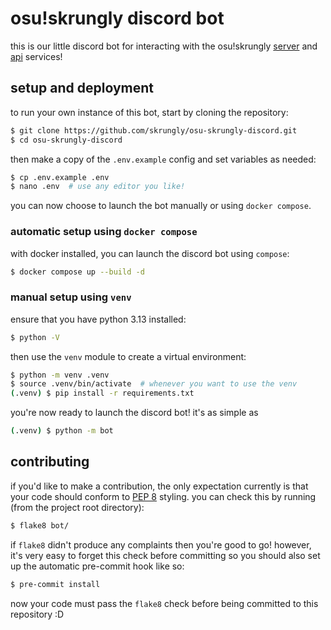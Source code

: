 # osu!skrungly discord bot

this is our little discord bot for interacting with the osu!skrungly [server](https://github.com/skrungly/bancho.py/) and [api](https://github.com/skrungly/osu-skrungly-api) services!

## setup and deployment

to run your own instance of this bot, start by cloning the repository:

```sh
$ git clone https://github.com/skrungly/osu-skrungly-discord.git
$ cd osu-skrungly-discord
```

then make a copy of the `.env.example` config and set variables as needed:

```sh
$ cp .env.example .env
$ nano .env  # use any editor you like!
```

you can now choose to launch the bot manually or using `docker compose`.

### automatic setup using `docker compose`

with docker installed, you can launch the discord bot using `compose`:

```sh
$ docker compose up --build -d
```

### manual setup using `venv`

ensure that you have python 3.13 installed:

```sh
$ python -V
```

then use the `venv` module to create a virtual environment:

```sh
$ python -m venv .venv
$ source .venv/bin/activate  # whenever you want to use the venv
(.venv) $ pip install -r requirements.txt
```

you're now ready to launch the discord bot! it's as simple as

```sh
(.venv) $ python -m bot
```

## contributing

if you'd like to make a contribution, the only expectation currently is that your code should conform to [PEP 8](https://peps.python.org/pep-0008/) styling. you can check this by running (from the project root directory):

```sh
$ flake8 bot/
```

if `flake8` didn't produce any complaints then you're good to go! however, it's very easy to forget this check before committing so you should also set up the automatic pre-commit hook like so:

```sh
$ pre-commit install
```

now your code must pass the `flake8` check before being committed to this repository :D

